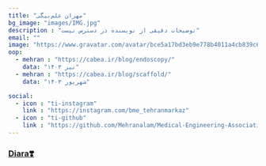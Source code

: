 ```yaml
---
title: "مهران علم‌بیگی"
bg_image: "images/IMG.jpg"
description : "توضیحات دقیقی از نویسنده در دسترس نیست"
email: ""
image: "https://www.gravatar.com/avatar/bce5a17bd3eb9e778b4011a4cb839c66?s=128&pg&d=identicon" 
oop:
  - mehran : "https://cabea.ir/blog/endoscopy/"
    data: "تیر ۱۴۰۳"
  - mehran : "https://cabea.ir/blog/scaffold/"
    data: "شهریور ۱۴۰۳"

social:
  - icon : "ti-instagram"
    link : "https://instagram.com/bme_tehranmarkaz"
  - icon : "ti-github"
    link : "https://github.com/Mehranalam/Medical-Engineering-Association"
---
```



<h3 style="color: red; text-decoration: underline;"><a href="https://diara-token.github.io/Diara.ir">Diara❣️</a></h3>
